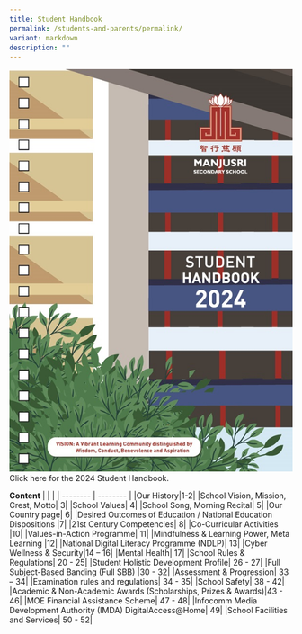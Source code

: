 ```yaml
---
title: Student Handbook
permalink: /students-and-parents/permalink/
variant: markdown
description: ""
---
```

![](/images/Students%20and%20Parents/Handbook/ManjsuriSec_HB24_Content_121652_Nov16_Page_001.jpg) Click here for the 2024 Student Handbook.

**Content**
| | | 
| -------- | -------- | 
|Our History|1-2|
|School Vision, Mission, Crest, Motto| 3|
|School Values| 4|
|School Song, Morning Recital| 5|
|Our Country page| 6|
|Desired Outcomes of Education / National Education Dispositions |7|
|21st Century Competencies| 8|
|Co-Curricular Activities |10|
|Values-in-Action Programme| 11|
|Mindfulness & Learning Power, Meta Learning |12|
|National Digital Literacy Programme (NDLP)| 13|
|Cyber Wellness & Security|14 – 16|
|Mental Health| 17|
|School Rules & Regulations| 20 - 25|
|Student Holistic Development Profile| 26 - 27|
|Full Subject-Based Banding (Full SBB) |30 - 32|
|Assessment & Progression| 33 – 34|
|Examination rules and regulations| 34 - 35|
|School Safety| 38 - 42|
|Academic & Non-Academic Awards (Scholarships, Prizes & Awards)|43 - 46|
|MOE Financial Assistance Scheme| 47 - 48|
|Infocomm Media Development Authority (IMDA) DigitalAccess@Home| 49|
|School Facilities and Services| 50 - 52|